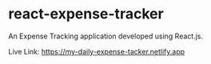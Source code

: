 # react-expense-tracker
An Expense Tracking application developed using React.js.

Live Link: https://my-daily-expense-tacker.netlify.app
